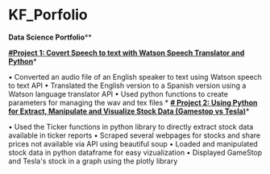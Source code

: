 # KF_Porfolio
**Data Science Portfolio****

**[#Project 1: Covert Speech to text with Watson Speech Translator and Python](https://github.com/kfapohunda1/Python_Course/blob/c3f32a28bca8a848911a2ed0a39983b3db03775d/Speech2text%20&%20Language%20trans%20API.ipynb)***

  •	  Converted an audio file of an English speaker to text using Watson speech to text API
  •   Translated the English version to a Spanish version using a Watson language translator API
  •  Used python functions to create parameters for managing the wav and tex files
*
**[# Project 2: Using Python for Extract, Manipulate and Visualize Stock Data (Gamestop vs Tesla)](https://github.com/kfapohunda1/Python_Course/blob/e9ed3985709a57809ecd43c354da5d0a31c92eec/Jupyter%20Notebook%20(2).ipynb)***

  • Used the Ticker functions in python library to directly extract stock data available in ticker reports
  • Scraped several webpages for stocks and share prices not available via API using beautiful soup 
  • Loaded and manipulated stock data in python dataframe for easy vizualization
  • Displayed GameStop and Tesla's stock in a graph using the plotly library

